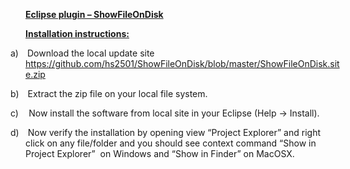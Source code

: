 <html><head>
</head>

<body lang=EN-US link=blue vlink=purple style='tab-interval:.5in'>

<div class=WordSection1>

<p class=MsoNormal><b style='mso-bidi-font-weight:normal'><u>Eclipse plugin – <span
class=SpellE>ShowFileOnDisk</span><o:p></o:p></u></b></p>

<p class=MsoNormal><b style='mso-bidi-font-weight:normal'><u>Installation
instructions:<o:p></o:p></u></b></p>

<p class=MsoListParagraphCxSpFirst style='text-indent:-.25in;mso-list:l0 level1 lfo1'><![if !supportLists]><span
style='mso-bidi-font-family:Calibri;mso-bidi-theme-font:minor-latin'><span
style='mso-list:Ignore'>a)<span style='font:7.0pt "Times New Roman"'>&nbsp;&nbsp;&nbsp;&nbsp;&nbsp;
</span></span></span><![endif]>Download the local update site <a
href="https://github.com/hs2501/ShowFileOnDisk/blob/master/ShowFileOnDisk.site.zip"><span
style='text-decoration:none;text-underline:none'>https://github.com/hs2501/ShowFileOnDisk/blob/master/ShowFileOnDisk.site.zip</span></a></p>

<p class=MsoListParagraphCxSpMiddle style='text-indent:-.25in;mso-list:l0 level1 lfo1'><![if !supportLists]><span
style='mso-bidi-font-family:Calibri;mso-bidi-theme-font:minor-latin'><span
style='mso-list:Ignore'>b)<span style='font:7.0pt "Times New Roman"'>&nbsp;&nbsp;&nbsp;&nbsp;&nbsp;
</span></span></span><![endif]>Extract the zip file on your local file system.</p>

<p class=MsoListParagraphCxSpMiddle style='text-indent:-.25in;mso-list:l0 level1 lfo1'><![if !supportLists]><span
style='mso-bidi-font-family:Calibri;mso-bidi-theme-font:minor-latin'><span
style='mso-list:Ignore'>c)<span style='font:7.0pt "Times New Roman"'>&nbsp;&nbsp;&nbsp;&nbsp;&nbsp;&nbsp;
</span></span></span><![endif]>Now install the software from local site in your
Eclipse (Help -&gt; Install).</p>

<p class=MsoListParagraphCxSpMiddle style='text-indent:-.25in;mso-list:l0 level1 lfo1'><![if !supportLists]><span
style='mso-bidi-font-family:Calibri;mso-bidi-theme-font:minor-latin'><span
style='mso-list:Ignore'>d)<span style='font:7.0pt "Times New Roman"'>&nbsp;&nbsp;&nbsp;&nbsp;&nbsp;
</span></span></span><![endif]>Now verify the installation by opening view
“Project Explorer” and right click on any file/folder and you should see context
command “Show in Project Explorer<span class=GramE>” <span
style='mso-spacerun:yes'> </span>on</span> Windows and “Show in Finder” on
MacOSX.</p>

<p class=MsoListParagraphCxSpLast><o:p>&nbsp;</o:p></p>

<p class=MsoNormal><o:p>&nbsp;</o:p></p>

</div>

</body>

</html>
